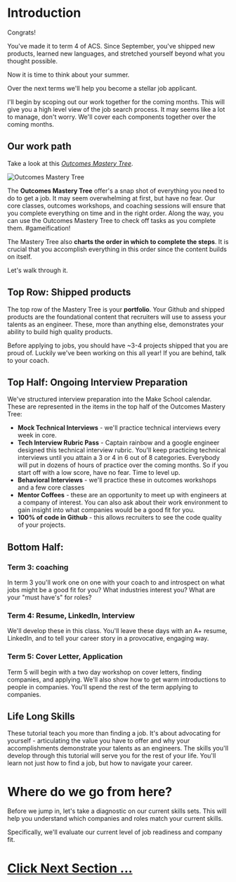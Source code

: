 # Introduction

Congrats!

You've made it to term 4 of ACS. Since September, you've shipped new products, learned new languages, and stretched yourself beyond what you thought possible.

Now it is time to think about your summer.

Over the next terms we'll help you become a stellar job applicant.

I'll begin by scoping out our work together for the coming months. This will give you a high level view of the job search process. It may seems like a lot to manage, don't worry. We'll cover each components together over the coming months.

## Our work path
Take a look at this [*Outcomes Mastery Tree*](https://drive.google.com/file/d/1AH2dH1AC8BvRjdrReD_hKVlSdPheM4iW/view?usp=sharing).

![Outcomes Mastery Tree](assets/outcomes-mastery-tree.jpg "Outcomes Mastery Tree")

The **Outcomes Mastery Tree** offer's a snap shot of everything you need to do to get a job. It may seem overwhelming at first, but have no fear. Our core classes, outcomes workshops, and coaching sessions will ensure that you complete everything on time and in the right order.  Along the way, you can use the Outcomes Mastery Tree to check off tasks as you complete them. #gameification!

The Mastery Tree also **charts the order in which to complete the steps**. It is crucial that you accomplish everything in this order since the content builds on itself.

Let's walk through it.

## Top Row: Shipped products
The top row of the Mastery Tree is your **portfolio**. Your Github and shipped products are the foundational content that recruiters will use to assess your talents as an engineer. These, more than anything else, demonstrates your ability to build high quality products.

Before applying to jobs, you should have ~3-4 projects shipped that you are proud of. Luckily we've been working on this all year! If you are behind, talk to your coach.

## Top Half: Ongoing Interview Preparation
We've structured interview preparation into the Make School calendar. These are represented in the items in the top half of the Outcomes Mastery Tree:
* **Mock Technical Interviews** - we'll practice technical interviews every week in core.
* **Tech Interview Rubric Pass** - Captain rainbow and a google engineer designed this technical interview rubric. You'll keep practicing technical interviews until you attain a 3 or 4 in 6 out of 8 categories. Everybody will put in dozens of hours of practice over the coming months. So if you start off with a low score, have no fear. Time to level up.
* **Behavioral Interviews** - we'll practice these in outcomes workshops and a few core classes
* **Mentor Coffees** - these are an opportunity to meet up with engineers at a company of interest. You can also ask about their work environment to gain insight into what companies would be a good fit for you.
* **100% of code in Github** - this allows recruiters to see the code quality of your projects.

## Bottom Half:

### Term 3: coaching

In term 3 you'll work one on one with your coach to and introspect on what jobs might be a good fit for you? What industries interest you? What are your "must have's" for roles?

### Term 4: Resume, LinkedIn, Interview
We'll develop these in this class. You'll leave these days with an A+ resume, LinkedIn, and to tell your career story in a provocative, engaging way.

### Term 5: Cover Letter, Application
Term 5 will begin with a two day workshop on cover letters, finding companies, and applying. We'll also show how to get warm introductions to people in companies. You'll spend the rest of the term applying to companies.

## Life Long Skills

These tutorial teach you more than finding a job. It's about advocating for yourself - articulating the value you have to offer and why your accomplishments demonstrate your talents as an engineers. The skills you'll develop through this tutorial will serve you for the rest of your life. You'll learn not just how to find a job, but how to navigate your career.

# Where do we go from here?

Before we jump in, let's take a diagnostic on our current skills sets. This will help you understand which companies and roles match your current skills.

Specifically, we'll evaluate our current level of job readiness and company fit.

# [Click Next Section ...](https://github.com/Tech-at-DU/Outcomes-Prep/blob/master/P02-Rubrics/content.md)
